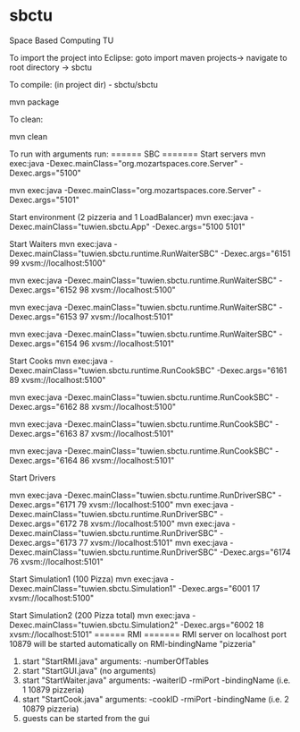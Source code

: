 sbctu
=====

Space Based Computing TU

To import the project into Eclipse:
goto import maven projects-> navigate to root directory -> sbctu





To compile: (in project dir) - sbctu/sbctu

mvn package



To clean:

mvn clean



To run with arguments run:
====== SBC =======
Start servers
mvn exec:java -Dexec.mainClass="org.mozartspaces.core.Server" -Dexec.args="5100"

mvn exec:java -Dexec.mainClass="org.mozartspaces.core.Server" -Dexec.args="5101"



Start environment (2 pizzeria and 1 LoadBalancer)
mvn exec:java -Dexec.mainClass="tuwien.sbctu.App" -Dexec.args="5100 5101" 


Start Waiters
mvn exec:java -Dexec.mainClass="tuwien.sbctu.runtime.RunWaiterSBC" -Dexec.args="6151 99 xvsm://localhost:5100"

mvn exec:java -Dexec.mainClass="tuwien.sbctu.runtime.RunWaiterSBC" -Dexec.args="6152 98 xvsm://localhost:5100"


mvn exec:java -Dexec.mainClass="tuwien.sbctu.runtime.RunWaiterSBC" -Dexec.args="6153 97 xvsm://localhost:5101"

mvn exec:java -Dexec.mainClass="tuwien.sbctu.runtime.RunWaiterSBC" -Dexec.args="6154 96 xvsm://localhost:5101"



Start Cooks
mvn exec:java -Dexec.mainClass="tuwien.sbctu.runtime.RunCookSBC" -Dexec.args="6161 89 xvsm://localhost:5100" 

mvn exec:java -Dexec.mainClass="tuwien.sbctu.runtime.RunCookSBC" -Dexec.args="6162 88 xvsm://localhost:5100"

mvn exec:java -Dexec.mainClass="tuwien.sbctu.runtime.RunCookSBC" -Dexec.args="6163 87 xvsm://localhost:5101"

mvn exec:java -Dexec.mainClass="tuwien.sbctu.runtime.RunCookSBC" -Dexec.args="6164 86 xvsm://localhost:5101"


Start Drivers

mvn exec:java -Dexec.mainClass="tuwien.sbctu.runtime.RunDriverSBC" -Dexec.args="6171 79 xvsm://localhost:5100"
mvn exec:java -Dexec.mainClass="tuwien.sbctu.runtime.RunDriverSBC" -Dexec.args="6172 78 xvsm://localhost:5100"
mvn exec:java -Dexec.mainClass="tuwien.sbctu.runtime.RunDriverSBC" -Dexec.args="6173 77 xvsm://localhost:5101"
mvn exec:java -Dexec.mainClass="tuwien.sbctu.runtime.RunDriverSBC" -Dexec.args="6174 76 xvsm://localhost:5101"





Start Simulation1 (100 Pizza)
mvn exec:java -Dexec.mainClass="tuwien.sbctu.Simulation1" -Dexec.args="6001 17 xvsm://localhost:5100"

Start Simulation2 (200 Pizza total)
mvn exec:java -Dexec.mainClass="tuwien.sbctu.Simulation2" -Dexec.args="6002 18 xvsm://localhost:5101"
====== RMI =======
RMI server on localhost port 10879 will be started automatically on RMI-bindingName "pizzeria"

1. start "StartRMI.java" arguments: -numberOfTables
2. start "StartGUI.java" (no arguments)
3. start "StartWaiter.java" arguments: -waiterID -rmiPort -bindingName (i.e. 1 10879 pizzeria)
4. start "StartCook.java" arguments: -cookID -rmiPort -bindingName (i.e. 2 10879 pizzeria)
5. guests can be started from the gui





